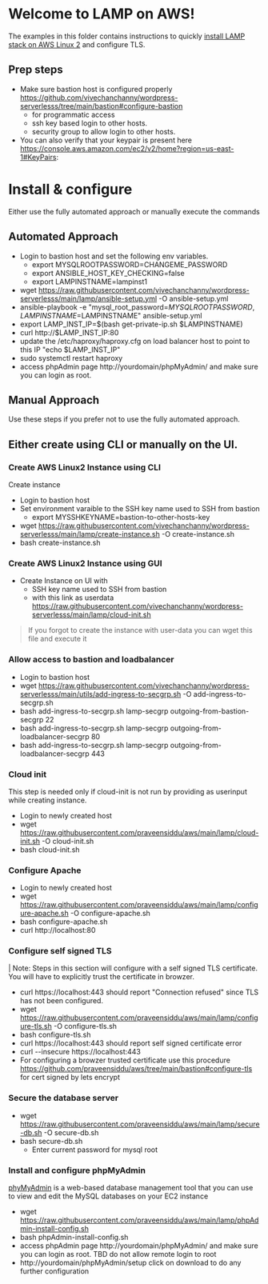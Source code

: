 # Welcome to LAMP on AWS!

The examples in this folder contains instructions to quickly [install LAMP stack on AWS Linux 2](https://docs.aws.amazon.com/AWSEC2/latest/UserGuide/ec2-lamp-amazon-linux-2.html) and configure TLS. 

## Prep steps
- Make sure bastion host is configured properly https://github.com/vivechanchanny/wordpress-serverlesss/tree/main/bastion#configure-bastion
  - for programmatic access
  - ssh key based login to other hosts.
  - security group to allow login to other hosts.
- You can also verify that your keypair is present here https://console.aws.amazon.com/ec2/v2/home?region=us-east-1#KeyPairs:

# Install & configure
Either use the fully automated approach or manually execute the commands
## Automated Approach
- Login to bastion host and set the following env variables.
  - export MYSQLROOTPASSWORD=CHANGEME_PASSWORD
  - export ANSIBLE_HOST_KEY_CHECKING=false
  - export LAMPINSTNAME=lampinst1
- wget https://raw.githubusercontent.com/vivechanchanny/wordpress-serverlesss/main/lamp/ansible-setup.yml -O ansible-setup.yml
- ansible-playbook -e  "mysql_root_password=$MYSQLROOTPASSWORD,LAMPINSTNAME=$LAMPINSTNAME"  ansible-setup.yml
- export LAMP_INST_IP=$(bash get-private-ip.sh $LAMPINSTNAME)
- curl http://$LAMP_INST_IP:80
- update the /etc/haproxy/haproxy.cfg on load balancer host to point to this IP "echo $LAMP_INST_IP"
- sudo systemctl restart haproxy
- access phpAdmin page http://yourdomain/phpMyAdmin/ and make sure you can login as root.

## Manual Approach
Use these steps if you prefer not to use the fully automated approach.

## Either create using CLI or manually on the UI.
### Create AWS Linux2 Instance using CLI
Create  instance
- Login to bastion host
- Set environment varaible to the SSH key name used to SSH from bastion
  - export MYSSHKEYNAME=bastion-to-other-hosts-key
- wget https://raw.githubusercontent.com/vivechanchanny/wordpress-serverlesss/main/lamp/create-instance.sh -O create-instance.sh
- bash create-instance.sh
### Create AWS Linux2 Instance using GUI
- Create Instance on UI with 
  - SSH key name used to SSH from bastion
  - with this link as userdata https://raw.githubusercontent.com/vivechanchanny/wordpress-serverlesss/main/lamp/cloud-init.sh
> If you forgot to create the instance with user-data you can wget this file and execute it

###  Allow access to bastion and loadbalancer
- Login to bastion host
- wget https://raw.githubusercontent.com/vivechanchanny/wordpress-serverlesss/main/utils/add-ingress-to-secgrp.sh -O add-ingress-to-secgrp.sh
- bash add-ingress-to-secgrp.sh lamp-secgrp outgoing-from-bastion-secgrp 22
- bash add-ingress-to-secgrp.sh lamp-secgrp outgoing-from-loadbalancer-secgrp 80
- bash add-ingress-to-secgrp.sh lamp-secgrp outgoing-from-loadbalancer-secgrp 443


###  Cloud init
This step is needed only if cloud-init is not run by providing as userinput while creating instance.
- Login to newly created host
- wget https://raw.githubusercontent.com/praveensiddu/aws/main/lamp/cloud-init.sh -O cloud-init.sh
- bash cloud-init.sh
###  Configure Apache 
- Login to newly created host
- wget https://raw.githubusercontent.com/praveensiddu/aws/main/lamp/configure-apache.sh -O configure-apache.sh
- bash configure-apache.sh
- curl http://localhost:80
###  Configure self signed TLS
| Note: Steps in this section will configure with a self signed TLS certificate. You will have to explicitly trust the certificate in browzer.
- curl https://localhost:443  should report "Connection refused" since TLS has not been configured.
- wget https://raw.githubusercontent.com/praveensiddu/aws/main/lamp/configure-tls.sh -O configure-tls.sh
- bash configure-tls.sh
- curl https://localhost:443  should report self signed certificate error
- curl --insecure https://localhost:443
- For configuring a browzer trusted certificate use this procedure  https://github.com/praveensiddu/aws/tree/main/bastion#configure-tls for cert signed by  lets encrypt
###  Secure the database server
- wget https://raw.githubusercontent.com/praveensiddu/aws/main/lamp/secure-db.sh -O secure-db.sh
- bash secure-db.sh
  - Enter current password for mysql root 

### Install  and configure phpMyAdmin
[phyMyAdmin](https://www.phpmyadmin.net/) is a web-based database management tool that you can use to view and edit the MySQL databases on your EC2 instance
- wget https://raw.githubusercontent.com/praveensiddu/aws/main/lamp/phpAdmin-install-config.sh
- bash phpAdmin-install-config.sh
- access phpAdmin page http://yourdomain/phpMyAdmin/ and make sure you can login as root. TBD do not allow remote login to root
- http://yourdomain/phpMyAdmin/setup click on download to do any further configuration
